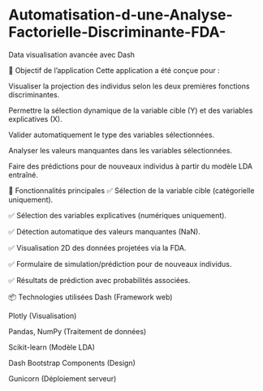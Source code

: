# Automatisation-d-une-Analyse-Factorielle-Discriminante-FDA-
Data visualisation avancée avec Dash

🧠 Objectif de l’application
Cette application a été conçue pour :

Visualiser la projection des individus selon les deux premières fonctions discriminantes.

Permettre la sélection dynamique de la variable cible (Y) et des variables explicatives (X).

Valider automatiquement le type des variables sélectionnées.

Analyser les valeurs manquantes dans les variables sélectionnées.

Faire des prédictions pour de nouveaux individus à partir du modèle LDA entraîné.

🚀 Fonctionnalités principales
✅ Sélection de la variable cible (catégorielle uniquement).

✅ Sélection des variables explicatives (numériques uniquement).

✅ Détection automatique des valeurs manquantes (NaN).

✅ Visualisation 2D des données projetées via la FDA.

✅ Formulaire de simulation/prédiction pour de nouveaux individus.

✅ Résultats de prédiction avec probabilités associées.

📦 Technologies utilisées
Dash (Framework web)

Plotly (Visualisation)

Pandas, NumPy (Traitement de données)

Scikit-learn (Modèle LDA)

Dash Bootstrap Components (Design)

Gunicorn (Déploiement serveur)
